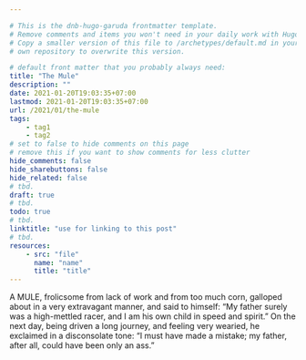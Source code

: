 ```yaml
---

# This is the dnb-hugo-garuda frontmatter template. 
# Remove comments and items you won't need in your daily work with Hugo.
# Copy a smaller version of this file to /archetypes/default.md in your
# own repository to overwrite this version.

# default front matter that you probably always need:
title: "The Mule"
description: ""
date: 2021-01-20T19:03:35+07:00
lastmod: 2021-01-20T19:03:35+07:00
url: /2021/01/the-mule
tags:
    - tag1
    - tag2
# set to false to hide comments on this page
# remove this if you want to show comments for less clutter
hide_comments: false
hide_sharebuttons: false
hide_related: false
# tbd.
draft: true
# tbd.
todo: true
# tbd.
linktitle: "use for linking to this post"
# tbd.
resources:
    - src: "file"
      name: "name"
      title: "title"
---
```

A MULE, frolicsome from lack of work and from too much corn, galloped about in a very extravagant manner, and said to himself: “My father surely was a high-mettled racer, and I am his own child in speed and spirit.” On the next day, being driven a long journey, and feeling very wearied, he exclaimed in a disconsolate tone: “I must have made a mistake; my father, after all, could have been only an ass.”


